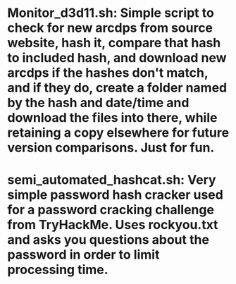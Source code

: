 # Monitor_d3d11.sh: Simple script to check for new arcdps from source website, hash it, compare that hash to included hash, and download new arcdps if the hashes don't match, and if they do, create a folder named by the hash and date/time and download the files into there, while retaining a copy elsewhere for future version comparisons. Just for fun.
# semi_automated_hashcat.sh: Very simple password hash cracker used for a password cracking challenge from TryHackMe. Uses rockyou.txt and asks you questions about the password in order to limit processing time. 
